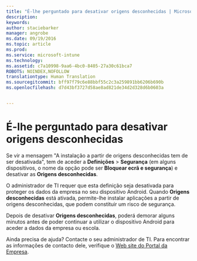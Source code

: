 ```yaml
---
title: "É-lhe perguntado para desativar origens desconhecidas | Microsoft Intune"
description: 
keywords: 
author: staciebarker
manager: angrobe
ms.date: 09/19/2016
ms.topic: article
ms.prod: 
ms.service: microsoft-intune
ms.technology: 
ms.assetid: c7a10998-9aa6-4bc0-8405-27a30c61bca7
ROBOTS: NOINDEX,NOFOLLOW
translationtype: Human Translation
ms.sourcegitcommit: bff97f79c6e88bbf55c2c3a259891bb6206b690b
ms.openlocfilehash: d7d43bf3727d58ae8ad821de34d2d328d6b0603a


---
```


# É-lhe perguntado para desativar origens desconhecidas

Se vir a mensagem "A instalação a partir de origens desconhecidas tem de ser desativada", tem de aceder a **Definições** > **Segurança** (em alguns dispositivos, o nome da opção pode ser **Bloquear ecrã e segurança**) e desativar as **Origens desconhecidas**.

O administrador de TI requer que esta definição seja desativada para proteger os dados da empresa no seu dispositivo Android. Quando **Origens desconhecidas** está ativada, permite-lhe instalar aplicações a partir de origens desconhecidas, que podem constituir um risco de segurança.

Depois de desativar **Origens desconhecidas**, poderá demorar alguns minutos antes de poder continuar a utilizar o dispositivo Android para aceder a dados da empresa ou escola.

Ainda precisa de ajuda? Contacte o seu administrador de TI. Para encontrar as informações de contacto dele, verifique o [Web site do Portal da Empresa](http://portal.manage.microsoft.com).





<!--HONumber=Sep16_HO3-->


